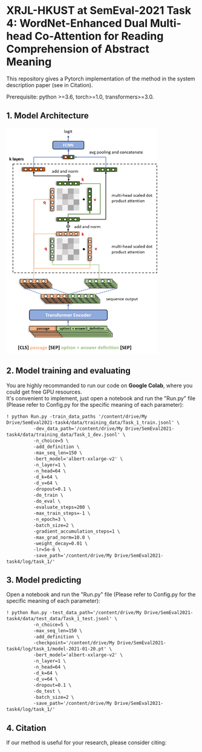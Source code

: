 # XRJL-HKUST at SemEval-2021 Task 4: WordNet-Enhanced Dual Multi-head Co-Attention for Reading Comprehension of Abstract Meaning

This repository gives a Pytorch implementation of the method in the system description paper (see in Citation).

Prerequisite: python >=3.6, torch>=1.0, transformers>=3.0.

## 1. Model Architecture

<img src="https://github.com/zzshou/RCAM/blob/master/model/model%20architecture.png" width="400" height="600">

## 2. Model training and evaluating
You are highly recommanded to run our code on **Google Colab**, where you could get free GPU resources.  
It's convenient to implement, just open a notebook and run the "Run.py" file (Please refer to Config.py for the specific meaning of each parameter):
```
! python Run.py -train_data_paths '/content/drive/My Drive/SemEval2021-task4/data/training_data/Task_1_train.jsonl' \
          -dev_data_path='/content/drive/My Drive/SemEval2021-task4/data/training_data/Task_1_dev.jsonl' \
          -n_choice=5 \
          -add_definition \
          -max_seq_len=150 \
          -bert_model='albert-xxlarge-v2' \
          -n_layer=1 \
          -n_head=64 \
          -d_k=64 \
          -d_v=64 \
          -dropout=0.1 \
          -do_train \
          -do_eval \
          -evaluate_steps=200 \
          -max_train_steps=-1 \
          -n_epoch=3 \
          -batch_size=2 \
          -gradient_accumulation_steps=1 \
          -max_grad_norm=10.0 \
          -weight_decay=0.01 \
          -lr=5e-6 \
          -save_path='/content/drive/My Drive/SemEval2021-task4/log/task_1/'
```

## 3. Model predicting
Open a notebook and run the "Run.py" file (Please refer to Config.py for the specific meaning of each parameter):
```
! python Run.py -test_data_path='/content/drive/My Drive/SemEval2021-task4/data/test_data/Task_1_test.jsonl' \
          -n_choice=5 \
          -max_seq_len=150 \
          -add_definition \
          -checkpoint='/content/drive/My Drive/SemEval2021-task4/log/task_1/model-2021-01-20.pt' \
          -bert_model='albert-xxlarge-v2' \
          -n_layer=1 \
          -n_head=64 \
          -d_k=64 \
          -d_v=64 \
          -dropout=0.1 \
          -do_test \
          -batch_size=2 \
          -save_path='/content/drive/My Drive/SemEval2021-task4/log/task_1/'
```

## 4. Citation
If our method is useful for your research, please consider citing:
